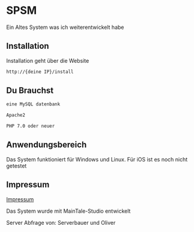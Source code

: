 # SPSM

Ein Altes System was ich weiterentwickelt habe

## Installation

Installation geht über die Website

```bash
http://{deine IP}/install
```

## Du Brauchst

```bash
eine MySQL datenbank

Apache2

PHP 7.0 oder neuer
```

## Anwendungsbereich 
Das System funktioniert für Windows und Linux. Für iOS ist es noch nicht getestet

## Impressum
[Impressum](https://luedeke.xyz/impressum.html)

Das System wurde mit MainTale-Studio entwickelt

Server Abfrage von: Serverbauer und Oliver
